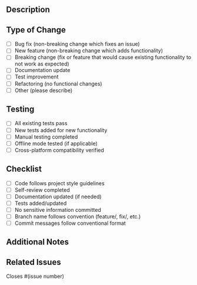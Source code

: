 ## Description
<!-- Provide a brief description of the changes made -->

## Type of Change
- [ ] Bug fix (non-breaking change which fixes an issue)
- [ ] New feature (non-breaking change which adds functionality)
- [ ] Breaking change (fix or feature that would cause existing functionality to not work as expected)
- [ ] Documentation update
- [ ] Test improvement
- [ ] Refactoring (no functional changes)
- [ ] Other (please describe)

## Testing
- [ ] All existing tests pass
- [ ] New tests added for new functionality
- [ ] Manual testing completed
- [ ] Offline mode tested (if applicable)
- [ ] Cross-platform compatibility verified

## Checklist
- [ ] Code follows project style guidelines
- [ ] Self-review completed
- [ ] Documentation updated (if needed)
- [ ] Tests added/updated
- [ ] No sensitive information committed
- [ ] Branch name follows convention (feature/, fix/, etc.)
- [ ] Commit messages follow conventional format

## Additional Notes
<!-- Any additional information that reviewers should know -->

## Related Issues
<!-- Link to any related issues -->
Closes #(issue number) 